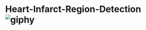 # Heart-Infarct-Region-Detection![giphy](https://user-images.githubusercontent.com/64629896/205185914-26e75ba0-869c-4695-824e-5e84feb6a6ec.gif)
